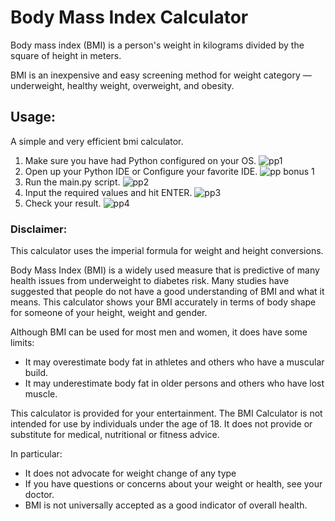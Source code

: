 # Body Mass Index Calculator

Body mass index (BMI) is a person's weight in kilograms divided
by the square of height in meters. 

BMI is an inexpensive and easy screening method for weight category
— underweight, healthy weight, overweight, and obesity.

## Usage:

A simple and very efficient bmi calculator.
1. Make sure you have had Python configured on your OS.
![pp1](https://user-images.githubusercontent.com/87503695/135228344-d3562d4b-6ceb-435d-8be3-cec86add0271.png)
2. Open up your Python IDE or Configure your favorite IDE.
![pp bonus 1](https://user-images.githubusercontent.com/87503695/135228735-d0902da8-1eed-4c2e-b520-d7cc339dfaad.png)
3. Run the main.py script.
![pp2](https://user-images.githubusercontent.com/87503695/135230260-0db28ce7-020c-4971-bf04-f3dce9e91915.png)
4. Input the required values and hit ENTER.
![pp3](https://user-images.githubusercontent.com/87503695/135232110-764f87e0-b172-4a1e-9dea-1c6989e77d74.png)
5. Check your result.
![pp4](https://user-images.githubusercontent.com/87503695/135232385-1a1f6a6b-99aa-4319-bc18-2fd283b1084b.png)
### Disclaimer:

 This calculator uses the imperial formula for weight and height conversions.
 
 Body Mass Index (BMI) is a widely used measure that is predictive of many health issues from underweight to diabetes risk. Many studies have suggested that people do not have a good understanding of BMI and what it means. This calculator shows your BMI accurately in terms of body shape for someone of your height, weight and gender.

Although BMI can be used for most men and women, it does have some limits:

- It may overestimate body fat in athletes and others who have a muscular build.
- It may underestimate body fat in older persons and others who have lost muscle.

This calculator is provided for your entertainment. The BMI Calculator is not intended for use by individuals under the age of 18. It does not provide or substitute for medical, nutritional or fitness advice.

In particular:

- It does not advocate for weight change of any type
- If you have questions or concerns about your weight or health, see your doctor.
- BMI is not universally accepted as a good indicator of overall health.
